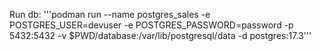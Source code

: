 Run db:
'''podman run --name postgres_sales -e POSTGRES_USER=devuser -e POSTGRES_PASSWORD=password -p 5432:5432 -v $PWD/database:/var/lib/postgresql/data -d postgres:17.3'''